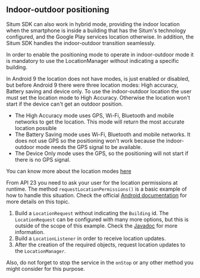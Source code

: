 ## <a name="indoor-outdoor-positioning"><a/> Indoor-outdoor positioning
Situm SDK can also work in hybrid mode, providing the indoor location when the smartphone is inside a building that has the Situm's technology configured, and the Google Play services location otherwise. In addition, the Situm SDK handles the indoor-outdoor transition seamlessly.

In order to enable the positioning mode to operate in indoor-outdoor mode it is mandatory to use the LocationManager without indicating a specific building.

In Android 9 the location does not have modes, is just enabled or disabled, but before Android 9 there were three location modes: High accuracy, Battery saving and device only.
To use the indoor-outdoor location the user must set the location mode to High Accuracy. Otherwise the location won't start if the device can't get an outdoor position.
* The High Accuracy mode uses GPS, Wi-Fi, Bluetooth and mobile networks to get the location. This mode will return the most accurate location possible
* The Battery Saving mode uses Wi-Fi, Bluetooth and mobile networks. It does not use GPS so the positioning won't work because the indoor-outdoor mode needs the GPS signal to be available.
* The Device Only mode uses the GPS, so the positioning will not start if there is no GPS signal.

You can know more about the location modes [here](https://developer.android.com/training/location/change-location-settings#location-request)

From API 23 you need to ask your user for the location permissions at runtime. The method `requestLocationPermissions()` is a basic example of how to handle this situation.
Check the official [Android documentation](https://developer.android.com/training/permissions/requesting) for more details on this topic.

1. Build a `LocationRequest` without indicating the `Building` id. The `LocationRequest` can be configured
with many more options, but this is outside of the scope of this example. Check the
[Javadoc](http://developers.situm.es/sdk_documentation/android/javadoc/latest) for more information.
2. Build a `LocationListener` in order to receive location updates.
3. After the creation of the required objects, request location updates to the `LocationManager`.

Also, do not forget to stop the service in the `onStop` or any other method you might consider for this purpose.
